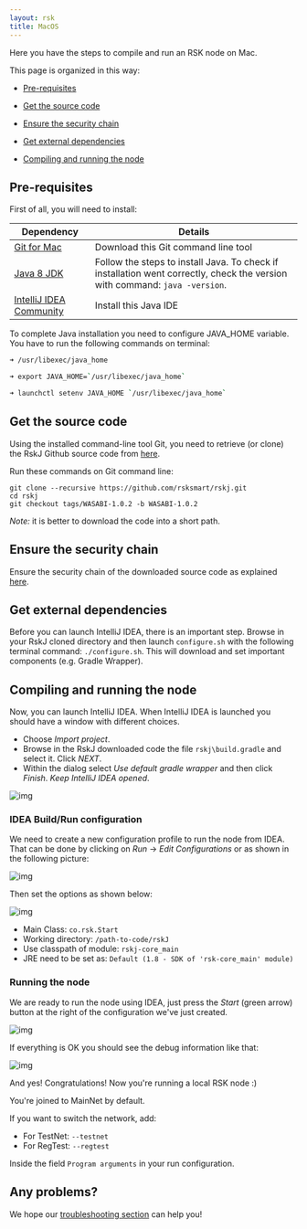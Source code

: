 ```yaml
---
layout: rsk
title: MacOS
---
```


Here you have the steps to compile and run an RSK node on Mac.

This page is organized in this way:

- [Pre-requisites](#pre-requisites)

- [Get the source code](#get-the-source-code)

- [Ensure the security chain](#ensure-the-security-chain)

- [Get external dependencies](#get-external-dependencies)

- [Compiling and running the node](#compiling-and-running-the-node)

## Pre-requisites
First of all, you will need to install:


|Dependency        | Details|
|------------- |-------------|
|[Git for Mac](https://git-scm.com/download/mac)| Download this Git command line tool|
|[Java 8 JDK](http://www.oracle.com/technetwork/java/javase/downloads/jdk8-downloads-2133151.html) | Follow the steps to install Java. To check if installation went correctly, check the version with command: `java -version`.|
|[IntelliJ IDEA Community](https://www.jetbrains.com/idea/download/#section=mac)| Install this Java IDE |

To complete Java installation you need to configure JAVA_HOME variable. 
You have to run the following commands on terminal:
```bash
➜ /usr/libexec/java_home 

➜ export JAVA_HOME=`/usr/libexec/java_home`

➜ launchctl setenv JAVA_HOME `/usr/libexec/java_home`

```


## Get the source code 
Using the installed command-line tool Git, you need to retrieve (or clone) the RskJ Github source code from [here](https://github.com/rsksmart/rskj).

Run these commands on Git command line:
```
git clone --recursive https://github.com/rsksmart/rskj.git
cd rskj
git checkout tags/WASABI-1.0.2 -b WASABI-1.0.2
```
*Note:* it is better to download the code into a short path.

## Ensure the security chain
Ensure the security chain of the downloaded source code as explained [here](https://github.com/rsksmart/rskj/wiki/Ensure-security-chain-of-RskJ-source-code).

## Get external dependencies
Before you can launch IntelliJ IDEA, there is an important step.
Browse in your RskJ cloned directory and then launch `configure.sh` with the following terminal command:
`./configure.sh`.
This will download and set important components (e.g. Gradle Wrapper). 

## Compiling and running the node
Now, you can launch IntelliJ IDEA.
When IntelliJ IDEA is launched you should have a window with different choices.
- Choose *Import project*.
- Browse in the RskJ downloaded code the file `rskj\build.gradle` and select it. Click *NEXT*.
- Within the dialog select *Use default gradle wrapper* and then click *Finish*.
*Keep IntelliJ IDEA opened*.

![img](https://github.com/rsksmart/rskj/wiki/img/howToInstallAndRun/IdeaRskJWelcome.png)

### IDEA Build/Run configuration

We need to create a new configuration profile to run the node from IDEA.
That can be done by clicking on *Run* -> *Edit Configurations* or as shown in the following picture:

![img](https://github.com/rsksmart/rskj/wiki/img/howToInstallAndRun/EditConfigs.png)

Then set the options as shown below:

![img](https://github.com/rsksmart/rskj/wiki/img/howToInstallAndRun/AddNewConfig.png)

- Main Class: `co.rsk.Start`
- Working directory: `/path-to-code/rskJ`
- Use classpath of module: `rskj-core_main`
- JRE need to be set as: `Default (1.8 - SDK of 'rsk-core_main' module)`

### Running the node

We are ready to run the node using IDEA, just press the *Start* (green arrow) button at the right of the configuration we've just created.

![img](https://github.com/rsksmart/rskj/wiki/img/howToInstallAndRun/Run.png)

If everything is OK you should see the debug information like that:

![img](https://github.com/rsksmart/rskj/wiki/img/howToInstallAndRun/Running.png)

And yes! Congratulations! Now you're running a local RSK node :)

You're joined to MainNet by default. 

If you want to switch the network, add:
- For TestNet: `--testnet`
- For RegTest: `--regtest`

Inside the field `Program arguments` in your run configuration.

## Any problems?
We hope our [troubleshooting section](/rsk/troubleshooting) can help you!